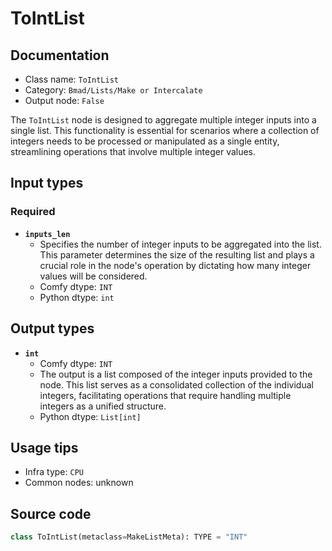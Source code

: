 # ToIntList
## Documentation
- Class name: `ToIntList`
- Category: `Bmad/Lists/Make or Intercalate`
- Output node: `False`

The `ToIntList` node is designed to aggregate multiple integer inputs into a single list. This functionality is essential for scenarios where a collection of integers needs to be processed or manipulated as a single entity, streamlining operations that involve multiple integer values.
## Input types
### Required
- **`inputs_len`**
    - Specifies the number of integer inputs to be aggregated into the list. This parameter determines the size of the resulting list and plays a crucial role in the node's operation by dictating how many integer values will be considered.
    - Comfy dtype: `INT`
    - Python dtype: `int`
## Output types
- **`int`**
    - Comfy dtype: `INT`
    - The output is a list composed of the integer inputs provided to the node. This list serves as a consolidated collection of the individual integers, facilitating operations that require handling multiple integers as a unified structure.
    - Python dtype: `List[int]`
## Usage tips
- Infra type: `CPU`
- Common nodes: unknown


## Source code
```python
class ToIntList(metaclass=MakeListMeta): TYPE = "INT"

```

